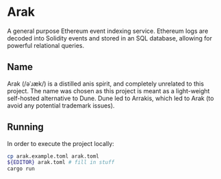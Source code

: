 # Arak

A general purpose Ethereum event indexing service. Ethereum logs are decoded
into Solidity events and stored in an SQL database, allowing for powerful
relational queries.

## Name

Arak (/əˈɹæk/) is a distilled anis spirit, and completely unrelated to this
project. The name was chosen as this project is meant as a light-weight
self-hosted alternative to Dune. Dune led to Arrakis, which led to Arak (to
avoid any potential trademark issues).

## Running

In order to execute the project locally:

```sh
cp arak.example.toml arak.toml
${EDITOR} arak.toml # fill in stuff
cargo run
```
